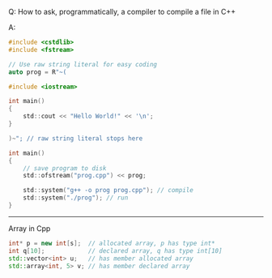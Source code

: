 
Q: How to ask, programmatically, a compiler to compile a file in C++

A:

```c
#include <cstdlib>
#include <fstream>

// Use raw string literal for easy coding
auto prog = R"~(

#include <iostream>

int main()
{
    std::cout << "Hello World!" << '\n';
}

)~"; // raw string literal stops here

int main()
{
    // save program to disk
    std::ofstream("prog.cpp") << prog;

    std::system("g++ -o prog prog.cpp"); // compile
    std::system("./prog"); // run
}
```

----------------------------------------------------------

Array in Cpp

```c++
int* p = new int[s];  // allocated array, p has type int*
int q[10];            // declared array, q has type int[10]
std::vector<int> u;   // has member allocated array
std::array<int, 5> v; // has member declared array
```
